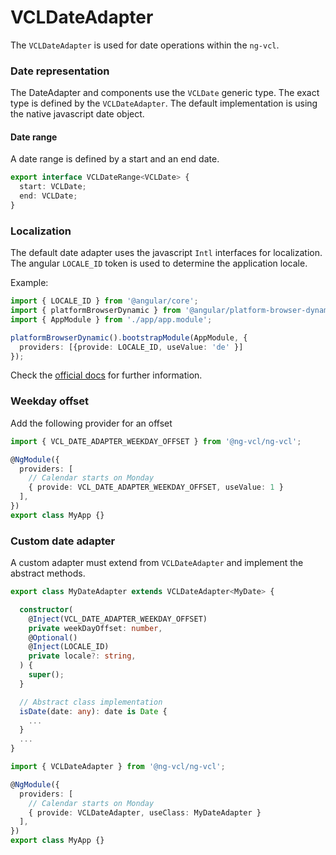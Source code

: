 # VCLDateAdapter

The `VCLDateAdapter` is used for date operations within the `ng-vcl`.


### Date representation

The DateAdapter and components use the `VCLDate` generic type. The exact type is defined by the `VCLDateAdapter`.
The default implementation is using the native javascript date object.


#### Date range

A date range is defined by a start and an end date.

```ts
export interface VCLDateRange<VCLDate> {
  start: VCLDate;
  end: VCLDate;
}
```

### Localization

The default date adapter uses the javascript `Intl` interfaces for localization.
The angular `LOCALE_ID` token is used to determine the application locale.

Example:
```ts
import { LOCALE_ID } from '@angular/core';
import { platformBrowserDynamic } from '@angular/platform-browser-dynamic';
import { AppModule } from './app/app.module';

platformBrowserDynamic().bootstrapModule(AppModule, {
  providers: [{provide: LOCALE_ID, useValue: 'de' }]
});
```

Check the [official docs](https://angular.io/guide/i18n) for further information.


### Weekday offset

Add the following provider for an offset

```ts
import { VCL_DATE_ADAPTER_WEEKDAY_OFFSET } from '@ng-vcl/ng-vcl';

@NgModule({
  providers: [
    // Calendar starts on Monday
    { provide: VCL_DATE_ADAPTER_WEEKDAY_OFFSET, useValue: 1 }
  ],
})
export class MyApp {}
```

### Custom date adapter

A custom adapter must extend from `VCLDateAdapter` and implement the abstract methods.

```ts
export class MyDateAdapter extends VCLDateAdapter<MyDate> {

  constructor(
    @Inject(VCL_DATE_ADAPTER_WEEKDAY_OFFSET)
    private weekDayOffset: number,
    @Optional()
    @Inject(LOCALE_ID)
    private locale?: string,
  ) {
    super();
  }

  // Abstract class implementation
  isDate(date: any): date is Date {
    ...
  }
  ...
}
```

```ts
import { VCLDateAdapter } from '@ng-vcl/ng-vcl';

@NgModule({
  providers: [
    // Calendar starts on Monday
    { provide: VCLDateAdapter, useClass: MyDateAdapter }
  ],
})
export class MyApp {}
```
